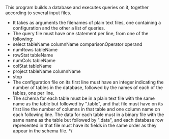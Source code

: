 This program builds a database and executes queries on it, together according to several input files.
* It takes as arguments the filenames of plain text files, one containing a configuration and the other a list of queries.
* The query file must have one statement per line, from one of the following:
* select tableName columnName comparisonOperator operand
* numRows tableName
* rowStat tableName
* numCols tableName
* colStat tableName
* project tableName columnName
* stop
* The configuration file on its first line must have an integer indicating the number of tables in the database, followed by the names of each of the tables, one per line.
* The schema for each table must be in a plain text file with the same name as the table but followed by ".table", and that file must have on its first line the number of columns in that table and one column name on each following line. The data for each table must in a binary file with the same name as the table but followed by ".data", and each database row represented in that file must have its fields in the same order as they appear in the schema file.
*/
